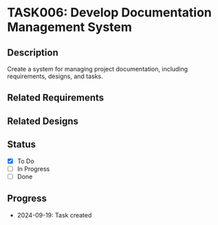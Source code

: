 # TASK006: Develop Documentation Management System

## Description
Create a system for managing project documentation, including requirements, designs, and tasks.

## Related Requirements
<!-- Add related requirement documents here -->

## Related Designs
<!-- Add related design documents here -->

## Status
- [x] To Do
- [ ] In Progress
- [ ] Done

## Progress
- 2024-09-19: Task created
